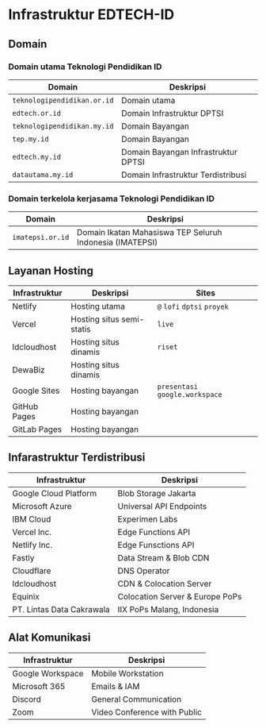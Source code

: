 # Infrastruktur EDTECH-ID

## Domain

### Domain utama Teknologi Pendidikan ID

| Domain | Deskripsi |
| --- | --- |
| `teknologipendidikan.or.id` | Domain utama |
| `edtech.or.id` | Domain Infrastruktur DPTSI |
| `teknologipendidikan.my.id` | Domain Bayangan |
| `tep.my.id` | Domain Bayangan |
| `edtech.my.id` | Domain Bayangan Infrastruktur DPTSI |
| `datautama.my.id` | Domain Infrastruktur Terdistribusi |

### Domain terkelola kerjasama Teknologi Pendidikan ID

| Domain | Deskripsi |
| --- | --- |
| `imatepsi.or.id` | Domain Ikatan Mahasiswa TEP Seluruh Indonesia (IMATEPSI) |

## Layanan Hosting

| Infrastruktur | Deskripsi | Sites |
| --- | --- | --- |
| Netlify | Hosting utama | `@` `lofi` `dptsi` `proyek` |
| Vercel | Hosting situs semi-statis | `live`  |
| Idcloudhost | Hosting situs dinamis | `riset` |
| DewaBiz | Hosting situs dinamis | |
| Google Sites | Hosting bayangan | `presentasi` `google.workspace` |
| GitHub Pages | Hosting bayangan  | |
| GitLab Pages | Hosting bayangan  | |

## Infarastruktur Terdistribusi

| Infrastruktur | Deskripsi |
| --- | --- |
| Google Cloud Platform | Blob Storage Jakarta |
| Microsoft Azure | Universal API Endpoints |
| IBM Cloud | Experimen Labs
| Vercel Inc. | Edge Functions API |  
| Netlify Inc. | Edge Funsctions API |
| Fastly | Data Stream & Blob CDN |
| Cloudflare | DNS Operator |
| Idcloudhost | CDN & Colocation Server |
| Equinix | Colocation Server & Europe PoPs |
| PT. Lintas Data Cakrawala | IIX PoPs Malang, Indonesia |

## Alat Komunikasi

| Infrastruktur | Deskripsi |
| --- | --- |
| Google Workspace | Mobile Workstation |
| Microsoft 365 | Emails & IAM |
| Discord | General Communication |
| Zoom | Video Conference with Public |
